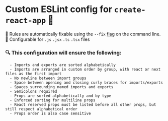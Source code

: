 # Custom ESLint config for `create-react-app` 🛑

🔧 Rules are automatically fixable using the `--fix` [flag](https://eslint.org/docs/latest/user-guide/command-line-interface#--fix) on the command line.
<br />
🤝 Configurable for `.js` `.jsx` `.ts` `.tsx` files

### 🔍 This configuration will ensure the following:
      - Imports and exports are sorted alphabetically
      - Imports are arranged in custom order by group, with react or next files as the first import
      - No newline between import groups
      - Space between opening and closing curly braces for imports/exports
      - Spaces surrounding named imports and exports
      - Semicolons required 
      - Props are sorted alphabetically and by type
      - Enforced sorting for multiline props
      - React reserved props must be listed before all other props, but still respect alphabetical order
      - Props order is also case sensitive
